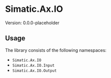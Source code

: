 # Simatic.Ax.IO

Version: 0.0.0-placeholder

## Usage

The library consists of the following namespaces:

- `Simatic.Ax.IO`
- `Simatic.Ax.IO.Input`
- `Simatic.Ax.IO.Output`
